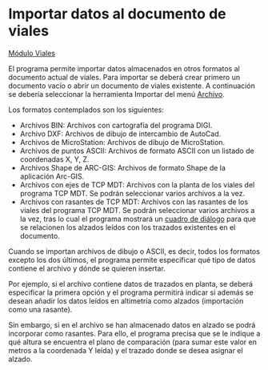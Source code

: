 # Importar datos al documento de viales

[Módulo Viales](../../../modulo-viales/)

El programa permite importar datos almacenados en otros formatos al documento actual de viales. Para importar se deberá crear primero un documento vacío o abrir un documento de viales existente. A continuación se debería seleccionar la herramienta Importar del menú [Archivo](../../../fichas-de-herramientas/ficha-de-herramientas-editar/editar-archivo.md).

Los formatos contemplados son los siguientes:

* Archivos BIN: Archivos con cartografía del programa DIGI.
* Archivo DXF: Archivos de dibujo de intercambio de AutoCad.
* Archivos de MicroStation: Archivos de dibujo de MicroStation.
* Archivos de puntos ASCII: Archivos de formato ASCII con un listado de coordenadas X, Y, Z.
* Archivos Shape de ARC-GIS: Archivos de formato Shape de la aplicación Arc-GIS.
* Archivos con ejes de TCP MDT: Archivos con la planta de los viales del programa TCP MDT. Se podrán seleccionar varios archivos a la vez.
* Archivos con rasantes de TCP MDT: Archivos con las rasantes de los viales del programa TCP MDT. Se podrán seleccionar varios archivos a la vez, tras lo cual el programa mostrará un [cuadro de diálogo](importar-rasantes.md) para que se relacionen los alzados leídos con los trazados existentes en el documento.

Cuando se importan archivos de dibujo o ASCII, es decir, todos los formatos excepto los dos últimos, el programa permite especificar qué tipo de datos contiene el archivo y dónde se quieren insertar.

Por ejemplo, si el archivo contiene datos de trazados en planta, se deberá especificar la primera opción y el programa permitirá indicar si además se desean añadir los datos leídos en altimetría como alzados \(importación como una rasante\).

Sin embargo, si en el archivo se han almacenado datos en alzado se podrá incorporar como rasantes. Para ello, el programa precisa que se le indique a qué altura se encuentra el plano de comparación \(para sumar este valor en metros a la coordenada Y leída\) y el trazado donde se desea asignar el alzado.

